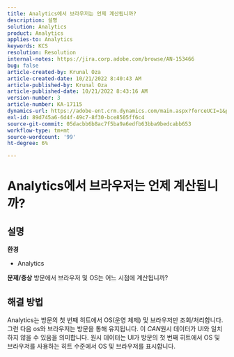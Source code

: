 ```yaml
---
title: Analytics에서 브라우저는 언제 계산됩니까?
description: 설명
solution: Analytics
product: Analytics
applies-to: Analytics
keywords: KCS
resolution: Resolution
internal-notes: https://jira.corp.adobe.com/browse/AN-153466
bug: false
article-created-by: Krunal Oza
article-created-date: 10/21/2022 8:40:43 AM
article-published-by: Krunal Oza
article-published-date: 10/21/2022 8:43:16 AM
version-number: 3
article-number: KA-17115
dynamics-url: https://adobe-ent.crm.dynamics.com/main.aspx?forceUCI=1&pagetype=entityrecord&etn=knowledgearticle&id=d401d507-1c51-ed11-bba2-0022480867fb
exl-id: 89d745a6-6d4f-49c7-8f30-bce8505ff6c4
source-git-commit: 05dacbb6b8ac7f5ba9a6edfb63bba9bedcabb653
workflow-type: tm+mt
source-wordcount: '99'
ht-degree: 6%

---
```


# Analytics에서 브라우저는 언제 계산됩니까?

## 설명

<b>환경</b>
- Analytics



<b>문제/증상</b>
방문에서 브라우저 및 OS는 어느 시점에 계산됩니까?


## 해결 방법


Analytics는 방문의 첫 번째 히트에서 OS(운영 체제) 및 브라우저만 조회/처리합니다. 그런 다음 os와 브라우저는 방문을 통해 유지됩니다. 이 *CAN*&#x200B;원시 데이터가 UI와 일치하지 않을 수 있음을 의미합니다. 원시 데이터는 UI가 방문의 첫 번째 히트에서 OS 및 브라우저를 사용하는 히트 수준에서 OS 및 브라우저를 표시합니다.

